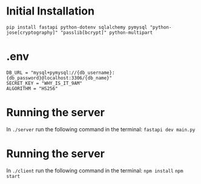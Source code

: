 # Initial Installation
```pip install fastapi python-dotenv sqlalchemy pymysql "python-jose[cryptography]" "passlib[bcrypt]" python-multipart```

# .env
```
DB_URL = "mysql+pymysql://{db_username}:{db_password}@localhost:3306/{db_name}"
SECRET_KEY = "WHY_IS_IT_9AM"
ALGORITHM = "HS256"
```

# Running the server
In ```./server``` run the following command in the terminal:
```fastapi dev main.py```

# Running the server
In ```./client``` run the following command in the terminal:
```npm install```
```npm start```